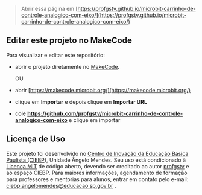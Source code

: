 
> Abrir essa página em [https://profgstv.github.io/microbit-carrinho-de-controle-analogico-com-eixo/](https://profgstv.github.io/microbit-carrinho-de-controle-analogico-com-eixo/)

## Editar este projeto no MakeCode

Para visualizar e editar este repositório:

* abrir o projeto diretamente no [MakeCode](https://makecode.microbit.org/S44171-23151-48335-08210).

  OU
  
* abrir [https://makecode.microbit.org/](https://makecode.microbit.org/)
* clique em **Importar** e depois clique em **Importar URL**
* cole **https://github.com/profgstv/microbit-carrinho-de-controle-analogico-com-eixo** e clique em importar

## Licença de Uso

Este projeto foi desenvolvido no [Centro de Inovação da Educação Básica Paulista (CIEBP)](https://centrodeinovacao.educacao.sp.gov.br/), Unidade Ângelo Mendes. Seu uso está condicionado à [Licença MIT](/LICENSE) de código aberto, devendo ser creditado ao autor [profgstv](https://github.com/profgstv) e ao espaço CIEBP. Para maiores informações, agendamento de formação para professores e mentorias para alunos, entrar em contato pelo e-mail: ciebp.angelomendes@educacao.sp.gov.br .

